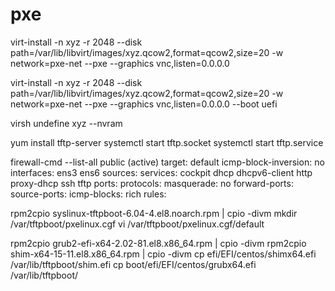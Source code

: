 # pxe


 virt-install -n xyz -r 2048 --disk path=/var/lib/libvirt/images/xyz.qcow2,format=qcow2,size=20 -w network=pxe-net --pxe --graphics vnc,listen=0.0.0.0 

 virt-install -n xyz -r 2048 --disk path=/var/lib/libvirt/images/xyz.qcow2,format=qcow2,size=20 -w network=pxe-net --pxe --graphics vnc,listen=0.0.0.0 --boot uefi

virsh undefine xyz --nvram

yum install tftp-server
systemctl start tftp.socket 
systemctl start tftp.service

firewall-cmd --list-all
public (active)
  target: default
  icmp-block-inversion: no
  interfaces: ens3 ens6
  sources: 
  services: cockpit dhcp dhcpv6-client http proxy-dhcp ssh tftp
  ports: 
  protocols: 
  masquerade: no
  forward-ports: 
  source-ports: 
  icmp-blocks: 
  rich rules: 


rpm2cpio syslinux-tftpboot-6.04-4.el8.noarch.rpm | cpio -divm
mkdir /var/tftpboot/pxelinux.cgf
vi /var/tftpboot/pxelinux.cgf/default



rpm2cpio grub2-efi-x64-2.02-81.el8.x86_64.rpm | cpio -divm
rpm2cpio shim-x64-15-11.el8.x86_64.rpm | cpio -divm
cp efi/EFI/centos/shimx64.efi /var/lib/tftpboot/shim.efi
cp boot/efi/EFI/centos/grubx64.efi /var/lib/tftpboot/	
